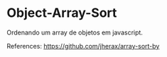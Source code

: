 # Object-Array-Sort
Ordenando um array de objetos em javascript.  

References: https://github.com/jherax/array-sort-by
